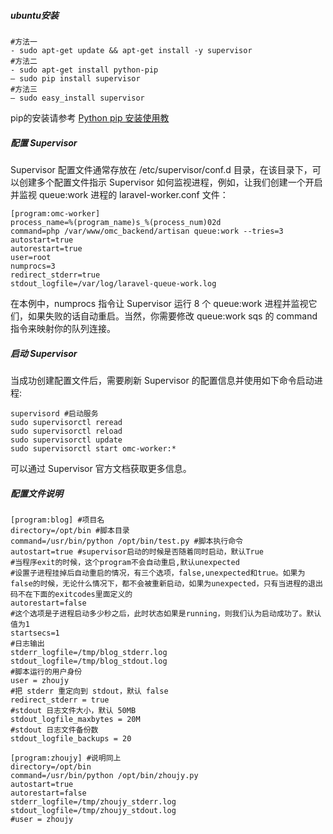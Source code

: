 ##### ubuntu安装

```
#方法一
- sudo apt-get update && apt-get install -y supervisor
#方法二
- sudo apt-get install python-pip
– sudo pip install supervisor
#方法三
– sudo easy_install supervisor
```
pip的安装请参考 [Python pip 安装使用教](https://www.runoob.com/w3cnote/python-pip-install-usage.html)

##### 配置 Supervisor
Supervisor 配置文件通常存放在 /etc/supervisor/conf.d 目录，在该目录下，可以创建多个配置文件指示 Supervisor 如何监视进程，例如，让我们创建一个开启并监视 queue:work 进程的 laravel-worker.conf 文件：
```
[program:omc-worker]
process_name=%(program_name)s_%(process_num)02d
command=php /var/www/omc_backend/artisan queue:work --tries=3
autostart=true
autorestart=true
user=root
numprocs=3
redirect_stderr=true
stdout_logfile=/var/log/laravel-queue-work.log
```
在本例中，numprocs 指令让 Supervisor 运行 8 个 queue:work 进程并监视它们，如果失败的话自动重启。当然，你需要修改 queue:work sqs 的 command 指令来映射你的队列连接。

##### 启动 Supervisor
当成功创建配置文件后，需要刷新 Supervisor 的配置信息并使用如下命令启动进程:
```
supervisord #启动服务
sudo supervisorctl reread
sudo supervisorctl reload
sudo supervisorctl update
sudo supervisorctl start omc-worker:*
```
可以通过 Supervisor 官方文档获取更多信息。

##### 配置文件说明
```
[program:blog] #项目名
directory=/opt/bin #脚本目录
command=/usr/bin/python /opt/bin/test.py #脚本执行命令
autostart=true #supervisor启动的时候是否随着同时启动，默认True
#当程序exit的时候，这个program不会自动重启,默认unexpected
#设置子进程挂掉后自动重启的情况，有三个选项，false,unexpected和true。如果为false的时候，无论什么情况下，都不会被重新启动，如果为unexpected，只有当进程的退出码不在下面的exitcodes里面定义的
autorestart=false
#这个选项是子进程启动多少秒之后，此时状态如果是running，则我们认为启动成功了。默认值为1
startsecs=1
#日志输出 
stderr_logfile=/tmp/blog_stderr.log 
stdout_logfile=/tmp/blog_stdout.log 
#脚本运行的用户身份 
user = zhoujy 
#把 stderr 重定向到 stdout，默认 false
redirect_stderr = true
#stdout 日志文件大小，默认 50MB
stdout_logfile_maxbytes = 20M
#stdout 日志文件备份数
stdout_logfile_backups = 20

[program:zhoujy] #说明同上
directory=/opt/bin 
command=/usr/bin/python /opt/bin/zhoujy.py 
autostart=true 
autorestart=false 
stderr_logfile=/tmp/zhoujy_stderr.log 
stdout_logfile=/tmp/zhoujy_stdout.log 
#user = zhoujy  
```